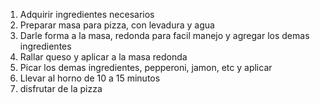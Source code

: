 1. Adquirir ingredientes necesarios
2. Preparar masa para pizza, con levadura y agua
3. Darle forma a la masa, redonda para facil manejo y agregar los demas ingredientes
4. Rallar queso y aplicar a la masa redonda
5. Picar los demas ingredientes, pepperoni, jamon, etc y aplicar
6. Llevar al horno de 10 a 15 minutos
7. disfrutar de la pizza